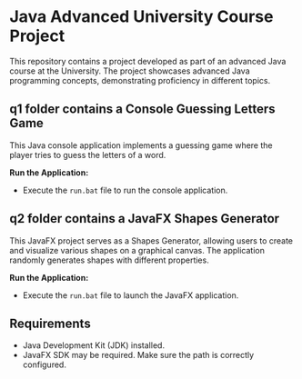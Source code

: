 # Java Advanced University Course Project
This repository contains a project developed as part of an advanced Java course at the University. The project showcases advanced Java programming concepts, demonstrating proficiency in different topics.

## q1 folder contains a Console Guessing Letters Game

This Java console application implements a guessing game where the player tries to guess the letters of a word.

**Run the Application:**
   - Execute the `run.bat` file to run the console application.
     

## q2 folder contains a JavaFX Shapes Generator

This JavaFX project serves as a Shapes Generator, allowing users to create and visualize various shapes on a graphical canvas. The application randomly generates shapes with different properties.

**Run the Application:**
   - Execute the `run.bat` file to launch the JavaFX application.


## Requirements

- Java Development Kit (JDK) installed.
- JavaFX SDK may be required. Make sure the path is correctly configured.




